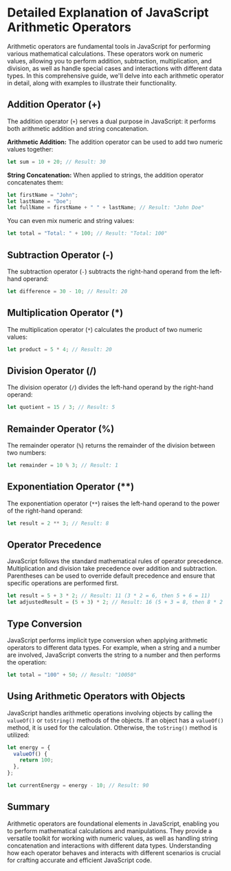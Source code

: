 # Detailed Explanation of JavaScript Arithmetic Operators

Arithmetic operators are fundamental tools in JavaScript for performing various mathematical calculations. These operators work on numeric values, allowing you to perform addition, subtraction, multiplication, and division, as well as handle special cases and interactions with different data types. In this comprehensive guide, we'll delve into each arithmetic operator in detail, along with examples to illustrate their functionality.

## Addition Operator (+)

The addition operator (`+`) serves a dual purpose in JavaScript: it performs both arithmetic addition and string concatenation.

**Arithmetic Addition:**
The addition operator can be used to add two numeric values together:

```javascript
let sum = 10 + 20; // Result: 30
```

**String Concatenation:**
When applied to strings, the addition operator concatenates them:

```javascript
let firstName = "John";
let lastName = "Doe";
let fullName = firstName + " " + lastName; // Result: "John Doe"
```

You can even mix numeric and string values:

```javascript
let total = "Total: " + 100; // Result: "Total: 100"
```

## Subtraction Operator (-)

The subtraction operator (`-`) subtracts the right-hand operand from the left-hand operand:

```javascript
let difference = 30 - 10; // Result: 20
```

## Multiplication Operator (*)

The multiplication operator (`*`) calculates the product of two numeric values:

```javascript
let product = 5 * 4; // Result: 20
```

## Division Operator (/)

The division operator (`/`) divides the left-hand operand by the right-hand operand:

```javascript
let quotient = 15 / 3; // Result: 5
```

## Remainder Operator (%)

The remainder operator (`%`) returns the remainder of the division between two numbers:

```javascript
let remainder = 10 % 3; // Result: 1
```

## Exponentiation Operator (**)

The exponentiation operator (`**`) raises the left-hand operand to the power of the right-hand operand:

```javascript
let result = 2 ** 3; // Result: 8
```

## Operator Precedence

JavaScript follows the standard mathematical rules of operator precedence. Multiplication and division take precedence over addition and subtraction. Parentheses can be used to override default precedence and ensure that specific operations are performed first.

```javascript
let result = 5 + 3 * 2; // Result: 11 (3 * 2 = 6, then 5 + 6 = 11)
let adjustedResult = (5 + 3) * 2; // Result: 16 (5 + 3 = 8, then 8 * 2 = 16)
```

## Type Conversion

JavaScript performs implicit type conversion when applying arithmetic operators to different data types. For example, when a string and a number are involved, JavaScript converts the string to a number and then performs the operation:

```javascript
let total = "100" + 50; // Result: "10050"
```

## Using Arithmetic Operators with Objects

JavaScript handles arithmetic operations involving objects by calling the `valueOf()` or `toString()` methods of the objects. If an object has a `valueOf()` method, it is used for the calculation. Otherwise, the `toString()` method is utilized:

```javascript
let energy = {
  valueOf() {
    return 100;
  },
};

let currentEnergy = energy - 10; // Result: 90
```

## Summary

Arithmetic operators are foundational elements in JavaScript, enabling you to perform mathematical calculations and manipulations. They provide a versatile toolkit for working with numeric values, as well as handling string concatenation and interactions with different data types. Understanding how each operator behaves and interacts with different scenarios is crucial for crafting accurate and efficient JavaScript code.
